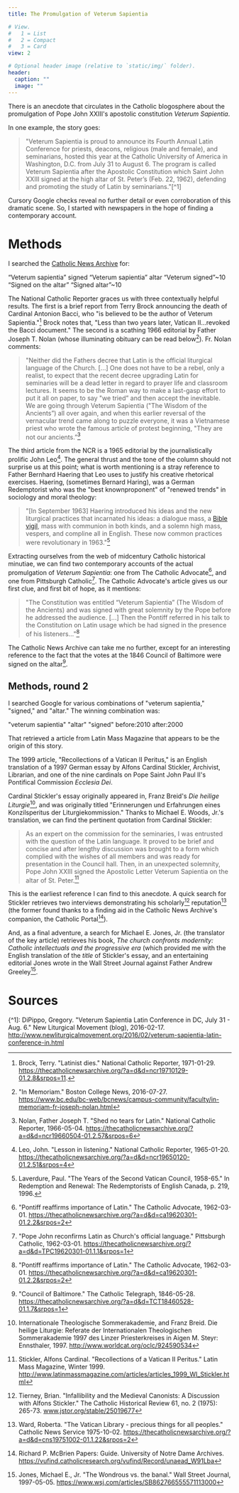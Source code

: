 ```yaml
---
title: The Promulgation of Veterum Sapientia

# View.
#   1 = List
#   2 = Compact
#   3 = Card
view: 2

# Optional header image (relative to `static/img/` folder).
header:
  caption: ""
  image: ""
---
```


There is an anecdote that circulates in the Catholic blogosphere about the promulgation of Pope John XXIII's apostolic constitution _Veterum Sapientia_. 

In one example, the story goes: 

> "Veterum Sapientia is proud to announce its Fourth Annual Latin Conference for priests, deacons, religious (male and female), and seminarians, hosted this year at the Catholic University of America in Washington, D.C. from July 31 to August 6. The program is called Veterum Sapientia after the Apostolic Constitution which Saint John XXIII signed at the high altar of St. Peter’s (Feb. 22, 1962), defending and promoting the study of Latin by seminarians."[^1]

Cursory Google checks reveal no further detail or even corroboration of this dramatic scene. So, I started with newspapers in the hope of finding a contemporary account. 

# Methods 

I searched the [Catholic News Archive](https://thecatholicnewsarchive.org/) for: 

“Veterum sapientia” signed
“Veterum sapientia” altar
“Veterum signed”~10
“Signed on the altar”
“Signed altar”~10

The National Catholic Reporter graces us with three contextually helpful results. The first is a brief report from Terry Brock announcing the death of Cardinal Antonion Bacci, who "is believed to be the author of Veterum Sapientia."[^2] Brock notes that, "Less than two years later, Vatican II...revoked the Bacci document." The second is a scathing 1966 editorial by Father Joseph T. Nolan (whose illuminating obituary can be read below[^3]). Fr. Nolan comments: 

> "Neither did the Fathers decree that Latin is the official liturgical language of the Church. […] One does not have to be a rebel, only a realist, to expect that the recent decree upgrading Latin for seminaries will be a dead letter in regard to prayer life and classroom lectures. It seems to be the Roman way to make a last-gasp effort to put it all on paper, to say "we tried” and then accept the inevitable.  We are going through Veterum Sapientia ("The Wisdom of the Ancients”) all over again, and when this earlier reversal of the vernacular trend came along to puzzle everyone, it was a Vietnamese priest who wrote the famous article of protest beginning, "They are not our ancients.”[^4]

The third article from the NCR is a 1965 editorial by the journalistically prolific John Leo[^5]. The general thrust and the tone of the column should not surprise us at this point; what is worth mentioning is a stray reference to Father Bernhard Haering that Leo uses to justify his creative rhetorical exercises. Haering, (sometimes Bernard Haring), was a German Redemptorist who was the "best knownproponent" of "renewed trends" in sociology and moral theology: 

> "[In September 1963] Haering introduced his ideas and the new liturgical practices that incarnated his ideas: a dialogue mass, a [Bible](https://onepeterfive.com/bible-vigils/) [vigil](http://www.newliturgicalmovement.org/2019/10/bible-vigils-guest-article-by-sharon.html), mass with communion in both kinds, and a solemn high mass, vespers, and compline all in English. These now common practices were revolutionary in 1963."[^6]

Extracting ourselves from the web of midcentury Catholic historical minutiae, we can find two contemporary accounts of the actual promulgation of _Veterum Sapientia_: one from The Catholic Advocate[^7], and one from Pittsburgh Catholic[^8]. The Catholic Advocate's article gives us our first clue, and first bit of hope, as it mentions: 

> "The Constitution was entitled “Veterum Sapientia” (The Wisdom of the Ancients) and was signed with great solemnity by the Pope before he addressed the audience. [...] Then the Pontiff referred in his talk to the Constitution on Latin usage which be had signed in the presence of his listeners..."[^7]

The Catholic News Archive can take me no further, except for an interesting reference to the fact that the votes at the 1846 Council of Baltimore were signed on the altar[^9].

## Methods, round 2

I searched Google for various combinations of "veterum sapientia," "signed," and "altar." The winning combination was: 

"veterum sapientia" "altar" "signed" before:2010 after:2000

That retrieved a article from Latin Mass Magazine that appears to be the origin of this story. 

The 1999 article, "Recollections of a Vatican II Peritus," is an English translation of a 1997 German essay by Alfons Cardinal Stickler, Archivist, Librarian, and one of the nine cardinals on Pope Saint John Paul II's Pontifical Commission _Ecclesia Dei_. 

Cardinal Stickler's essay originally appeared in, Franz Breid's _Die heilige Liturgie_[^10], and was originally titled "Erinnerungen und Erfahrungen eines Konzilsperitus der Liturgiekommission." Thanks to Michael E. Woods, Jr.'s translation, we can find the pertinent quotation from Cardinal Stickler:

> As an expert on the commission for the seminaries, I was entrusted with the question of the Latin language. It proved to be brief and concise and after lengthy discussion was brought to a form which complied with the wishes of all members and was ready for presentation in the Council hall. Then, in an unexpected solemnity, Pope John XXIII signed the Apostolic Letter Veterum Sapientia on the altar of St. Peter.[^11]

This is the earliest reference I can find to this anecdote. A quick search for Stickler retrieves two interviews demonstrating his scholarly[^12] reputation[^13] (the former found thanks to a finding aid in the Catholic News Archive's companion, the Catholic Portal[^14]).

And, as a final adventure, a search for Michael E. Jones, Jr. (the translator of the key article) retrieves his book, _The church confronts modernity: Catholic intellectuals and the progressive era_ (which provided me with the English translation of the _title_ of Stickler's essay, and an entertaining editorial Jones wrote in the Wall Street Journal against Father Andrew Greeley[^16]. 

# Sources

{^1]: DiPippo, Gregory. "Veterum Sapientia Latin Conference in DC, July 31 - Aug. 6." New Liturgical Movement (blog), 2016-02-17. http://www.newliturgicalmovement.org/2016/02/veterum-sapientia-latin-conference-in.html 
[^2]: Brock, Terry. "Latinist dies." National Catholic Reporter, 1971-01-29. https://thecatholicnewsarchive.org/?a=d&d=ncr19710129-01.2.8&srpos=11.
[^3]: "In Memoriam." Boston College News, 2016-07-27. https://www.bc.edu/bc-web/bcnews/campus-community/faculty/in-memoriam-fr-joseph-nolan.html
[^4]: Nolan, Father Joseph T. "Shed no tears for Latin." National Catholic Reporter, 1966-05-04. https://thecatholicnewsarchive.org/?a=d&d=ncr19660504-01.2.57&srpos=6
[^5]: Leo, John. "Lesson in listening." National Catholic Reporter, 1965-01-20. https://thecatholicnewsarchive.org/?a=d&d=ncr19650120-01.2.51&srpos=4
[^6]: Laverdure, Paul. "The Years of the Second Vatican Council, 1958-65." In Redemption and Renewal: The Redemptorists of English Canada, p. 219, 1996.
[^7]: "Pontiff reaffirms importance of Latin." The Catholic Advocate, 1962-03-01. https://thecatholicnewsarchive.org/?a=d&d=ca19620301-01.2.2&srpos=2
[^8]: "Pope John reconfirms Latin as Church's official language." Pittsburgh Catholic, 1962-03-01. https://thecatholicnewsarchive.org/?a=d&d=TPC19620301-01.1.1&srpos=1
[^9]: "Council of Baltimore." The Catholic Telegraph, 1846-05-28. https://thecatholicnewsarchive.org/?a=d&d=TCT18460528-01.1.7&srpos=1
[^10]: Internationale Theologische Sommerakademie, and Franz Breid. Die heilige Liturgie: Referate der Internationalen Theologischen Sommerakademie 1997 des Linzer Priesterkreises in Aigen M. Steyr: Ennsthaler, 1997. http://www.worldcat.org/oclc/924590534
[^11]: Stickler, Alfons Cardinal. "Recollections of a Vatican II Peritus." Latin Mass Magazine, Winter 1999. http://www.latinmassmagazine.com/articles/articles_1999_WI_Stickler.html
[^12]: Tierney, Brian. "Infallibility and the Medieval Canonists: A Discussion with Alfons Stickler." The Catholic Historical Review 61, no. 2 (1975): 265-73. www.jstor.org/stable/25019677
[^13]: Ward, Roberta. "The Vatican Library - precious things for all peoples." Catholic News Service 1975-10-02. https://thecatholicnewsarchive.org/?a=d&d=cns19751002-01.1.22&srpos=2
[^14]: Richard P. McBrien Papers: Guide. University of Notre Dame Archives. https://vufind.catholicresearch.org/vufind/Record/unaead_W91Lba
[^15]: Woods, Thomas E. The church confronts modernity: Catholic intellectuals and the progressive era. New York: Columbia University Press, 2007. http://www.worldcat.org/oclc/1064515131
[^16]: Jones, Michael E., Jr. "The Wondrous vs. the banal." Wall Street Journal, 1997-05-05. https://www.wsj.com/articles/SB862766555571113000
